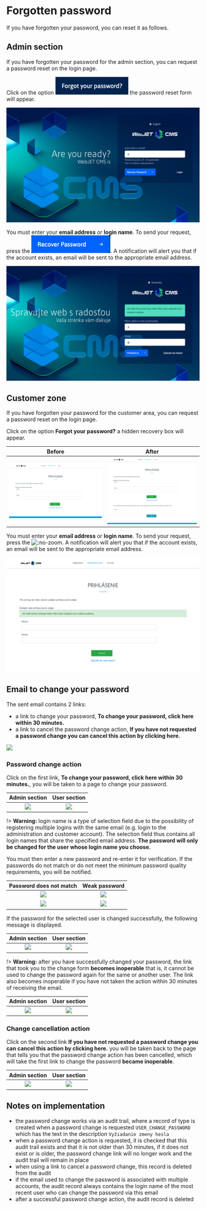 # Forgotten password

If you have forgotten your password, you can reset it as follows.

## Admin section

If you have forgotten your password for the admin section, you can request a password reset on the login page.

Click on the option ![](admin-recover-password-btn.png ":no-zoom") the password reset form will appear.

![](admin-recovery-page.png)

You must enter your **email address** or **login name**. To send your request, press the ![](admin-send-btn.png ":no-zoom"). A notification will alert you that if the account exists, an email will be sent to the appropriate email address.

![](admin-recovery-page-notif.png)

## Customer zone

If you have forgotten your password for the customer area, you can request a password reset on the login page.

Click on the option **Forgot your password?** a hidden recovery box will appear.

| Before | After |
| :---------------------------: | :---------------------------: |
| ![](user-recovery-page-1.png) | ![](user-recovery-page-2.png) |

You must enter your **email address** or **login name**. To send your request, press the ![](user-send-btn.png ":no-zoom"). A notification will alert you that if the account exists, an email will be sent to the appropriate email address.

![](user-recovery-page-notif.png)

## Email to change your password

The sent email contains 2 links:
- a link to change your password, **To change your password, click here within 30 minutes.**
- a link to cancel the password change action, **If you have not requested a password change you can cancel this action by clicking here.**

![](email.png)

### Password change action

Click on the first link, **To change your password, click here within 30 minutes.**, you will be taken to a page to change your password.

| Admin section | User section |
| :----------------------------: | :---------------------------: |
| ![](admin-recovery-form-1.png) | ![](user-recovery-form-1.png) |

!> **Warning:** login name is a type of selection field due to the possibility of registering multiple logins with the same email (e.g. login to the administration and customer account). The selection field thus contains all login names that share the specified email address. **The password will only be changed for the user whose login name you choose.**

You must then enter a new password and re-enter it for verification. If the passwords do not match or do not meet the minimum password quality requirements, you will be notified.

| Password does not match | Weak password |
| :----------------------------: | :----------------------------: |
| ![](admin-recovery-form-2.png) | ![](admin-recovery-form-3.png) |
| ![](user-recovery-form-2.png)  | ![](user-recovery-form-3.png)  |

If the password for the selected user is changed successfully, the following message is displayed.

| Admin section | User section |
| :----------------------------: | :---------------------------: |
| ![](admin-recovery-form-4.png) | ![](user-recovery-form-4.png) |

!> **Warning:** after you have successfully changed your password, the link that took you to the change form **becomes inoperable** that is, it cannot be used to change the password again for the same or another user. The link also becomes inoperable if you have not taken the action within 30 minutes of receiving the email.

| Admin section | User section |
| :-------------------------------------: | :------------------------------------: |
| ![](admin-recovery-form-notWorking.png) | ![](user-recovery-form-notWorking.png) |

### Change cancellation action

Click on the second link **If you have not requested a password change you can cancel this action by clicking here.** you will be taken back to the page that tells you that the password change action has been cancelled, which will take the first link to change the password **became inoperable**.

| Admin section | User section |
| :---------------------------------: | :--------------------------------: |
| ![](admin-recovery-form-cancel.png) | ![](user-recovery-form-cancel.png) |

## Notes on implementation

- the password change works via an audit trail, where a record of type is created when a password change is requested `USER_CHANGE_PASSWORD` which has the text in the description `Vyžiadanie zmeny hesla`
- when a password change action is requested, it is checked that this audit trail exists and that it is not older than 30 minutes, if it does not exist or is older, the password change link will no longer work and the audit trail will remain in place
- when using a link to cancel a password change, this record is deleted from the audit
- if the email used to change the password is associated with multiple accounts, the audit record always contains the login name of the most recent user who can change the password via this email
- after a successful password change action, the audit record is deleted
